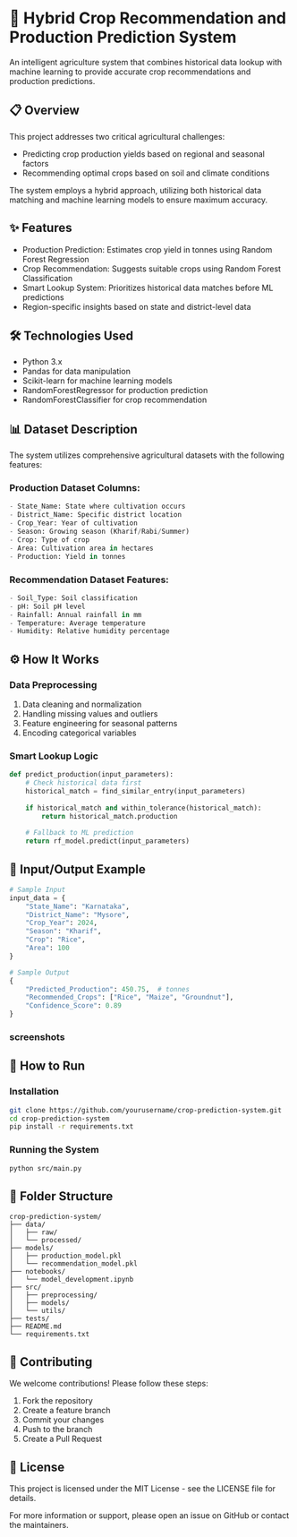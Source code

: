 # 🌾 Hybrid Crop Recommendation and Production Prediction System

An intelligent agriculture system that combines historical data lookup with machine learning to provide accurate crop recommendations and production predictions.

## 📋 Overview

This project addresses two critical agricultural challenges:

- Predicting crop production yields based on regional and seasonal factors
- Recommending optimal crops based on soil and climate conditions

The system employs a hybrid approach, utilizing both historical data matching and machine learning models to ensure maximum accuracy.

## ✨ Features

- Production Prediction: Estimates crop yield in tonnes using Random Forest Regression
- Crop Recommendation: Suggests suitable crops using Random Forest Classification
- Smart Lookup System: Prioritizes historical data matches before ML predictions
- Region-specific insights based on state and district-level data

## 🛠️ Technologies Used

- Python 3.x
- Pandas for data manipulation
- Scikit-learn for machine learning models
- RandomForestRegressor for production prediction
- RandomForestClassifier for crop recommendation

## 📊 Dataset Description

The system utilizes comprehensive agricultural datasets with the following features:

### Production Dataset Columns:

```python
- State_Name: State where cultivation occurs
- District_Name: Specific district location
- Crop_Year: Year of cultivation
- Season: Growing season (Kharif/Rabi/Summer)
- Crop: Type of crop
- Area: Cultivation area in hectares
- Production: Yield in tonnes

```

### Recommendation Dataset Features:

```python
- Soil_Type: Soil classification
- pH: Soil pH level
- Rainfall: Annual rainfall in mm
- Temperature: Average temperature
- Humidity: Relative humidity percentage

```

## ⚙️ How It Works

### Data Preprocessing

1. Data cleaning and normalization
2. Handling missing values and outliers
3. Feature engineering for seasonal patterns
4. Encoding categorical variables

### Smart Lookup Logic

```python
def predict_production(input_parameters):
    # Check historical data first
    historical_match = find_similar_entry(input_parameters)
    
    if historical_match and within_tolerance(historical_match):
        return historical_match.production
    
    # Fallback to ML prediction
    return rf_model.predict(input_parameters)

```

## 📝 Input/Output Example

```python
# Sample Input
input_data = {
    "State_Name": "Karnataka",
    "District_Name": "Mysore",
    "Crop_Year": 2024,
    "Season": "Kharif",
    "Crop": "Rice",
    "Area": 100
}

# Sample Output
{
    "Predicted_Production": 450.75,  # tonnes
    "Recommended_Crops": ["Rice", "Maize", "Groundnut"],
    "Confidence_Score": 0.89
}

```
### screenshots



## 🚀 How to Run

### Installation

```bash
git clone https://github.com/yourusername/crop-prediction-system.git
cd crop-prediction-system
pip install -r requirements.txt

```

### Running the System

```bash
python src/main.py

```

## 📁 Folder Structure

```
crop-prediction-system/
├── data/
│   ├── raw/
│   └── processed/
├── models/
│   ├── production_model.pkl
│   └── recommendation_model.pkl
├── notebooks/
│   └── model_development.ipynb
├── src/
│   ├── preprocessing/
│   ├── models/
│   └── utils/
├── tests/
├── README.md
└── requirements.txt

```

## 🤝 Contributing

We welcome contributions! Please follow these steps:

1. Fork the repository
2. Create a feature branch
3. Commit your changes
4. Push to the branch
5. Create a Pull Request

## 📄 License

This project is licensed under the MIT License - see the LICENSE file for details.

<aside>
For more information or support, please open an issue on GitHub or contact the maintainers.

</aside>
